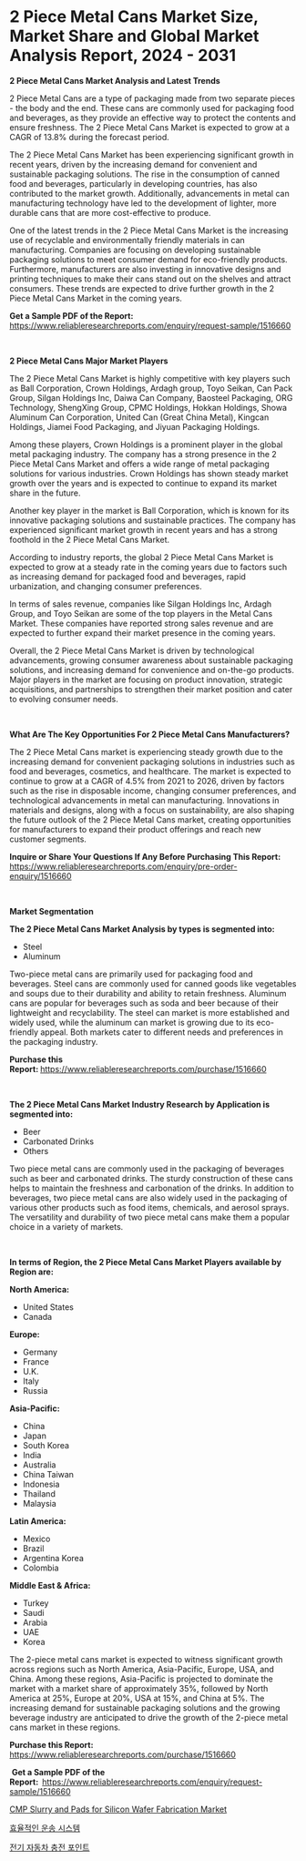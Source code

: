 <p><h1>2 Piece Metal Cans Market Size, Market Share and Global Market Analysis Report, 2024 - 2031</h1></p><p><strong>2 Piece Metal Cans Market Analysis and Latest Trends</strong></p>
<p><p>2 Piece Metal Cans are a type of packaging made from two separate pieces - the body and the end. These cans are commonly used for packaging food and beverages, as they provide an effective way to protect the contents and ensure freshness. The 2 Piece Metal Cans Market is expected to grow at a CAGR of 13.8% during the forecast period.</p><p>The 2 Piece Metal Cans Market has been experiencing significant growth in recent years, driven by the increasing demand for convenient and sustainable packaging solutions. The rise in the consumption of canned food and beverages, particularly in developing countries, has also contributed to the market growth. Additionally, advancements in metal can manufacturing technology have led to the development of lighter, more durable cans that are more cost-effective to produce.</p><p>One of the latest trends in the 2 Piece Metal Cans Market is the increasing use of recyclable and environmentally friendly materials in can manufacturing. Companies are focusing on developing sustainable packaging solutions to meet consumer demand for eco-friendly products. Furthermore, manufacturers are also investing in innovative designs and printing techniques to make their cans stand out on the shelves and attract consumers. These trends are expected to drive further growth in the 2 Piece Metal Cans Market in the coming years.</p></p>
<p><strong>Get a Sample PDF of the Report:&nbsp;</strong> <a href="https://www.reliableresearchreports.com/enquiry/request-sample/1516660">https://www.reliableresearchreports.com/enquiry/request-sample/1516660</a></p>
<p>&nbsp;</p>
<p><strong>2 Piece Metal Cans Major Market Players</strong></p>
<p><p>The 2 Piece Metal Cans Market is highly competitive with key players such as Ball Corporation, Crown Holdings, Ardagh group, Toyo Seikan, Can Pack Group, Silgan Holdings Inc, Daiwa Can Company, Baosteel Packaging, ORG Technology, ShengXing Group, CPMC Holdings, Hokkan Holdings, Showa Aluminum Can Corporation, United Can (Great China Metal), Kingcan Holdings, Jiamei Food Packaging, and Jiyuan Packaging Holdings.</p><p>Among these players, Crown Holdings is a prominent player in the global metal packaging industry. The company has a strong presence in the 2 Piece Metal Cans Market and offers a wide range of metal packaging solutions for various industries. Crown Holdings has shown steady market growth over the years and is expected to continue to expand its market share in the future.</p><p>Another key player in the market is Ball Corporation, which is known for its innovative packaging solutions and sustainable practices. The company has experienced significant market growth in recent years and has a strong foothold in the 2 Piece Metal Cans Market.</p><p>According to industry reports, the global 2 Piece Metal Cans Market is expected to grow at a steady rate in the coming years due to factors such as increasing demand for packaged food and beverages, rapid urbanization, and changing consumer preferences.</p><p>In terms of sales revenue, companies like Silgan Holdings Inc, Ardagh Group, and Toyo Seikan are some of the top players in the Metal Cans Market. These companies have reported strong sales revenue and are expected to further expand their market presence in the coming years. </p><p>Overall, the 2 Piece Metal Cans Market is driven by technological advancements, growing consumer awareness about sustainable packaging solutions, and increasing demand for convenience and on-the-go products. Major players in the market are focusing on product innovation, strategic acquisitions, and partnerships to strengthen their market position and cater to evolving consumer needs.</p></p>
<p>&nbsp;</p>
<p><strong>What Are The Key Opportunities For 2 Piece Metal Cans Manufacturers?</strong></p>
<p><p>The 2 Piece Metal Cans market is experiencing steady growth due to the increasing demand for convenient packaging solutions in industries such as food and beverages, cosmetics, and healthcare. The market is expected to continue to grow at a CAGR of 4.5% from 2021 to 2026, driven by factors such as the rise in disposable income, changing consumer preferences, and technological advancements in metal can manufacturing. Innovations in materials and designs, along with a focus on sustainability, are also shaping the future outlook of the 2 Piece Metal Cans market, creating opportunities for manufacturers to expand their product offerings and reach new customer segments.</p></p>
<p><strong>Inquire or Share Your Questions If Any Before Purchasing This Report:</strong> <a href="https://www.reliableresearchreports.com/enquiry/pre-order-enquiry/1516660">https://www.reliableresearchreports.com/enquiry/pre-order-enquiry/1516660</a></p>
<p>&nbsp;</p>
<p><strong>Market Segmentation</strong></p>
<p><strong>The 2 Piece Metal Cans Market Analysis by types is segmented into:</strong></p>
<p><ul><li>Steel</li><li>Aluminum</li></ul></p>
<p><p>Two-piece metal cans are primarily used for packaging food and beverages. Steel cans are commonly used for canned goods like vegetables and soups due to their durability and ability to retain freshness. Aluminum cans are popular for beverages such as soda and beer because of their lightweight and recyclability. The steel can market is more established and widely used, while the aluminum can market is growing due to its eco-friendly appeal. Both markets cater to different needs and preferences in the packaging industry.</p></p>
<p><strong>Purchase this Report:&nbsp;</strong><a href="https://www.reliableresearchreports.com/purchase/1516660">https://www.reliableresearchreports.com/purchase/1516660</a></p>
<p>&nbsp;</p>
<p><strong>The 2 Piece Metal Cans Market Industry Research by Application is segmented into:</strong></p>
<p><ul><li>Beer</li><li>Carbonated Drinks</li><li>Others</li></ul></p>
<p><p>Two piece metal cans are commonly used in the packaging of beverages such as beer and carbonated drinks. The sturdy construction of these cans helps to maintain the freshness and carbonation of the drinks. In addition to beverages, two piece metal cans are also widely used in the packaging of various other products such as food items, chemicals, and aerosol sprays. The versatility and durability of two piece metal cans make them a popular choice in a variety of markets.</p></p>
<p>&nbsp;</p>
<p><strong>In terms of Region, the 2 Piece Metal Cans Market Players available by Region are:</strong></p>
<p>
    <p> <strong> North America: </strong>
        <ul>
            <li>United States</li>
            <li>Canada</li>
        </ul>
        </p> 
    <p> <strong> Europe: </strong>
        <ul>
            <li>Germany</li>
            <li>France</li>
            <li>U.K.</li>
            <li>Italy</li>
            <li>Russia</li>
        </ul>
        </p> 
    <p> <strong> Asia-Pacific: </strong>
        <ul>
            <li>China</li>
            <li>Japan</li>
            <li>South Korea</li>
            <li>India</li>
            <li>Australia</li>
            <li>China Taiwan</li>
            <li>Indonesia</li>
            <li>Thailand</li>
            <li>Malaysia</li>
        </ul>
        </p> 
    <p> <strong> Latin America: </strong>
        <ul>
            <li>Mexico</li>
            <li>Brazil</li>
            <li>Argentina Korea</li>
            <li>Colombia</li>
        </ul>
        </p> 
    <p> <strong> Middle East & Africa: </strong>
        <ul>
            <li>Turkey</li>
            <li>Saudi</li>
            <li>Arabia</li>
            <li>UAE</li>
            <li>Korea</li>
        </ul>
    </p>
    </p>
<p><p>The 2-piece metal cans market is expected to witness significant growth across regions such as North America, Asia-Pacific, Europe, USA, and China. Among these regions, Asia-Pacific is projected to dominate the market with a market share of approximately 35%, followed by North America at 25%, Europe at 20%, USA at 15%, and China at 5%. The increasing demand for sustainable packaging solutions and the growing beverage industry are anticipated to drive the growth of the 2-piece metal cans market in these regions.</p></p>
<p><strong>Purchase this Report: </strong><a href="https://www.reliableresearchreports.com/purchase/1516660">https://www.reliableresearchreports.com/purchase/1516660</a></p>
<p>&nbsp;<strong>Get a Sample PDF of the Report:&nbsp;&nbsp;</strong><a href="https://www.reliableresearchreports.com/enquiry/request-sample/1516660">https://www.reliableresearchreports.com/enquiry/request-sample/1516660</a></p>
<p><strong></strong></p>
<p><p><a href="https://view.publitas.com/reportprime-1/cmp-slurry-and-pads-for-silicon-wafer-fabrication-market-offer-valuable-insights-into-market-size-market-share-market-trends-and-projections-spanning-from-2024-to-2031/">CMP Slurry and Pads for Silicon Wafer Fabrication Market</a></p><p><a href="https://medium.com/@dolphinka10/%ED%9A%A8%EC%9C%A8%EC%A0%81%EC%9D%B8-%EA%B5%90%ED%86%B5-%EC%8B%9C%EC%8A%A4%ED%85%9C-%EC%8B%9C%EC%9E%A5-%EC%84%B1%EA%B3%B5%EC%A0%81%EC%9D%B8-%EB%B9%84%EC%A6%88%EB%8B%88%EC%8A%A4-%EC%A0%84%EB%9E%B5%EC%9D%98-%EC%97%B4%EC%87%A0-2031%EB%85%84%EA%B9%8C%EC%A7%80-%EC%98%88%EC%B8%A1-a11081c9623e">효율적인 운송 시스템</a></p><p><a href="https://medium.com/@dolphinka10/%EC%A0%84%EA%B8%B0-%EC%9E%90%EB%8F%99%EC%B0%A8-%EC%B6%A9%EC%A0%84-%ED%8F%AC%EC%9D%B8%ED%8A%B8-%EC%8B%9C%EC%9E%A5-%EC%8B%9C%EC%9E%A5-cagr-%EC%8B%9C%EC%9E%A5-%ED%8A%B8%EB%A0%8C%EB%93%9C-%EB%B0%8F-%EC%84%B1%EC%9E%A5-%EC%A0%84%EB%9E%B5%EC%97%90-%EB%8C%80%ED%95%9C-%ED%86%B5%EC%B0%B0%EB%A0%A5-e193e267aad6">전기 자동차 충전 포인트</a></p></p>